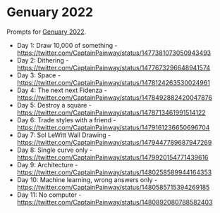 # Genuary 2022

Prompts for [Genuary 2022](https://genuary.art/).

* Day 1: Draw 10,000 of something - https://twitter.com/CaptainPainway/status/1477381073050943493
* Day 2: Dithering - https://twitter.com/CaptainPainway/status/1477673296648941574
* Day 3: Space - https://twitter.com/CaptainPainway/status/1478124263530024961
* Day 4: The next next Fidenza - https://twitter.com/CaptainPainway/status/1478492882420047876
* Day 5: Destroy a square - https://twitter.com/CaptainPainway/status/1478713461991514122
* Day 6: Trade styles with a friend - https://twitter.com/CaptainPainway/status/1479161236650696704
* Day 7: Sol LeWitt Wall Drawing - https://twitter.com/CaptainPainway/status/1479447789687947269
* Day 8: Single curve only - https://twitter.com/CaptainPainway/status/1479920154771439616
* Day 9: Architecture - https://twitter.com/CaptainPainway/status/1480258589944164353
* Day 10: Machine learning, wrong answers only - https://twitter.com/CaptainPainway/status/1480585715394269185
* Day 11: No computer - https://twitter.com/CaptainPainway/status/1480892080788582403
